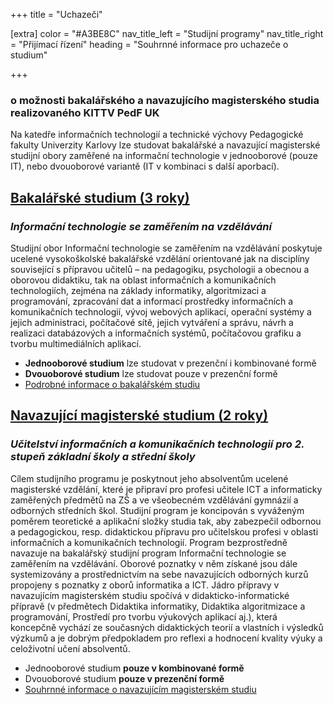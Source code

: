 +++
title = "Uchazeči"

[extra]
color = "#A3BE8C"
nav_title_left = "Studijní programy"
nav_title_right = "Přijímací řízení"
heading = "Souhrnné informace pro uchazeče o studium"

+++
### o možnosti bakalářského a navazujícího magisterského studia realizovaného KITTV PedF UK

Na katedře informačních technologií a technické výchovy Pedagogické
fakulty Univerzity Karlovy lze studovat bakalářské a navazující
magisterské studijní obory zaměřené na informační technologie v
jednooborové (pouze IT), nebo dvouoborové variantě (IT v kombinaci s další aporbací).

## [Bakalářské studium (3 roky)][Bc]
### *Informační technologie se zaměřením na vzdělávání*
Studijní obor Informační technologie se zaměřením na vzdělávání poskytuje ucelené vysokoškolské bakalářské vzdělání orientované jak na disciplíny související s přípravou učitelů – na pedagogiku, psychologii a obecnou a oborovou didaktiku, tak na oblast informačních a komunikačních technologiích, zejména na základy informatiky, algoritmizaci a programování, zpracování dat a informací prostředky informačních a komunikačních technologií, vývoj webových aplikací, operační systémy a jejich administraci, počítačové sítě, jejich vytváření a správu, návrh a realizaci databázových a informačních systémů, počítačovou grafiku a tvorbu multimediálních aplikací.
- **Jednooborové studium** lze studovat v prezenční i kombinované formě
- **Dvouoborové studium** lze studovat pouze v prezenční formě
- [Podrobné informace o bakalářském studiu][Bc]

## [Navazující magisterské studium (2 roky)][NMgr]
### *Učitelství informačních a komunikačních technologií pro 2. stupeň základní školy a střední školy*
Cílem studijního programu je poskytnout jeho absolventům ucelené magisterské vzdělání, které je připraví pro profesi učitele ICT a informaticky zaměřených předmětů na ZŠ a ve všeobecném vzdělávání gymnázií a odborných středních škol. Studijní program je koncipován s vyváženým poměrem teoretické a aplikační složky studia tak, aby zabezpečil odbornou a pedagogickou, resp. didaktickou přípravu pro učitelskou profesi v oblasti informačních a komunikačních technologií. Program bezprostředně navazuje na bakalářský studijní program Informační technologie se zaměřením na vzdělávání. Oborové poznatky v něm získané jsou dále systemizovány a prostřednictvím na sebe navazujících odborných kurzů propojeny s poznatky z oborů informatika a ICT. Jádro přípravy v navazujícím magisterském studiu spočívá v didakticko-informatické přípravě (v předmětech Didaktika informatiky, Didaktika algoritmizace a programování, Prostředí pro tvorbu výukových aplikací aj.), která koncepčně vychází ze současných didaktických teorií a vlastních i výsledků výzkumů a je dobrým předpokladem pro reflexi a hodnocení kvality výuky a celoživotní učení absolventů.

- Jednooborové studium **pouze v kombinované formě**
- Dvouoborové studium **pouze v prezenční formě**
- [Souhrnné informace o navazujícím magisterském studiu][NMgr]

[Bc]: @/uchazeci/prijimaci_rizeni/bakalarske/_index.md
[NMgr]: @/uchazeci/prijimaci_rizeni/magisterske/_index.md